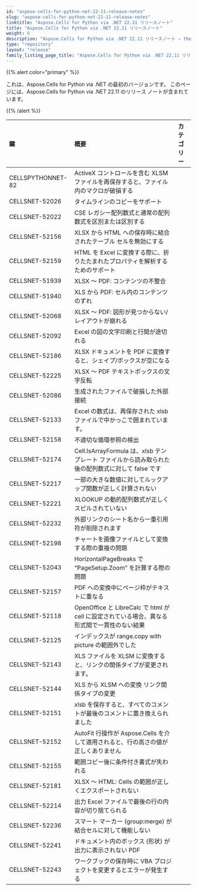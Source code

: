 ```yaml
---
id: "aspose-cells-for-python-net-22-11-release-notes"
slug: "aspose-cells-for-python-net-22-11-release-notes"
linktitle: "Aspose.Cells for Python via .NET 22.11 リリースノート"
title: "Aspose.Cells for Python via .NET 22.11 リリースノート"
weight: 6
description: "Aspose.Cells for Python via .NET 22.11 リリースノート – the latest updates and fixes."
type: "repository"
layout: "release"
family_listing_page_title: "Aspose.Cells for Python via .NET 22.11 リリースノート"
---
```

{{% alert color="primary" %}} 

これは、Aspose.Cells for Python via .NET の最初のバージョンです。
このページには、Aspose.Cells for Python via .NET 22.11 のリリース ノートが含まれています。

{{% /alert %}} 

|**鍵**|**概要**|**カテゴリー**|
|:- |:- |:- |
|CELLSPYTHONNET-82|ActiveX コントロールを含む XLSM ファイルを再保存すると、ファイル内のマクロが破損する|
|CELLSNET-52026|タイムラインのコピーをサポート|
|CELLSNET-52022|CSE レガシー配列数式と通常の配列数式を区別または区別する|
|CELLSNET-52156|XLSX から HTML への保存時に結合されたテーブル セルを無効にする|
|CELLSNET-52159|HTML を Excel に変換する際に、折りたたまれたプロパティを解析するためのサポート|
|CELLSNET-51939|XLSX ～ PDF: コンテンツの不整合|
|CELLSNET-51940|XLS から PDF: セル内のコンテンツのずれ|
|CELLSNET-52068|XLSX ～ PDF: 図形が見つからない/レイアウトが崩れる|
|CELLSNET-52092|Excel の図の文字印刷と行間が途切れる|
|CELLSNET-52186|XLSX ドキュメントを PDF に変換すると、シェイプ/ボックスが空になる|
|CELLSNET-52225|XLSX ～ PDF テキストボックスの文字反転|
|CELLSNET-52086|生成されたファイルで破損した外部接続|
|CELLSNET-52133|Excel の数式は、再保存された xlsb ファイルで中かっこで囲まれています。|
|CELLSNET-52158|不適切な循環参照の検出|
|CELLSNET-52174|Cell.IsArrayFormula は、xlsb テンプレート ファイルから読み取られた後の配列数式に対して false です|
|CELLSNET-52217|一部の大きな数値に対してルックアップ関数が正しく計算されない|
|CELLSNET-52221|XLOOKUP の動的配列数式が正しくスピルされていない|
|CELLSNET-52232|外部リンクのシート名から一重引用符が削除されます|
|CELLSNET-52198|チャートを画像ファイルとして変換する際の重複の問題|
|CELLSNET-52043|HorizontalPageBreaks で "PageSetup.Zoom" を計算する際の問題|
|CELLSNET-52157|PDF への変換中にページ枠がテキストに重なる|
|CELLSNET-52118|OpenOffice と LibreCalc で html が cell に設定されている場合、異なる形式間で一貫性のない結果|
|CELLSNET-52125|インデックスが range.copy with picture の範囲外でした|
|CELLSNET-52143|XLS ファイルを XLSM に変換すると、リンクの関係タイプが変更されます。|
|CELLSNET-52144|XLS から XLSM への変換 リンク関係タイプの変更|
|CELLSNET-52151|xlsb を保存すると、すべてのコメントが最後のコメントに置き換えられました|
|CELLSNET-52152|AutoFit 行操作が Aspose.Cells を介して適用されると、行の高さの値が正しくありません|
|CELLSNET-52155|範囲コピー後に条件付き書式が失われる|
|CELLSNET-52181|XLSX ～ HTML: Cells の範囲が正しくエクスポートされない|
|CELLSNET-52214|出力 Excel ファイルで最後の行の内容が切り捨てられる|
|CELLSNET-52236|スマート マーカー (group:merge) が結合セルに対して機能しない|
|CELLSNET-52241|ドキュメント内のボックス (形状) が出力に表示されない PDF|
|CELLSNET-52243|ワークブックの保存時に VBA プロジェクトを変更するとエラーが発生する|
